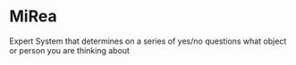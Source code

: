 # MiRea
Expert System that determines on a series of yes/no questions what object or person you are thinking about
